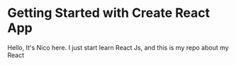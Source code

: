 # Getting Started with Create React App
Hello, It's Nico here.
I just start learn React Js, and this is my repo about my React
